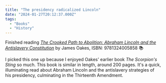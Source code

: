 ```yaml
---
title: "The presidency radicalized Lincoln"
date: "2024-01-27T20:12:37.000Z"
tags: 
  - "Books"
  - "History"
---
```


Finished reading _[The Crooked Path to Abolition: Abraham Lincoln and the Antislavery Constitution](https://bookshop.org/a/21729/9781324020196)_ by James Oakes, ISBN: 9781324005858 📚

I picked this one up because I enjoyed Oakes' earlier book _The Scorpion's Sting_ so much. This book is similar in length, around 200 pages. It's a quick, illuminating read about Abraham Lincoln and the antislavery strategies of his presidency, culminating in the Thirteenth Amendment.
